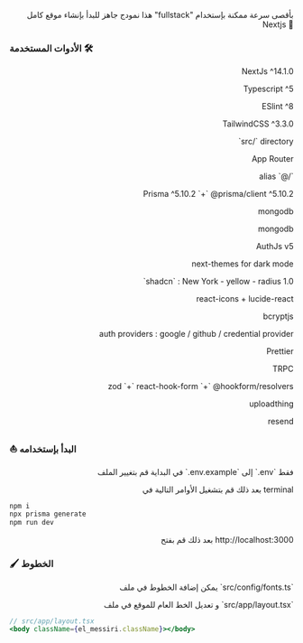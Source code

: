 <p align="right">هذا نمودج جاهز للبدأ بإنشاء موقع كامل "fullstack" بأقصى سرعة ممكنة بإستخدام Nextjs 🚀 </p>

<p align="right"><h3>الأدوات المستخدمة 🛠️</h3></p>

<div align="right">
    <ul align="right">
<p align="right">NextJs ^14.1.0</p>
<p align="right">Typescript ^5</p>
<p align="right">ESlint ^8</p>
<p align="right">TailwindCSS ^3.3.0</p>
<p align="right">`src/` directory</p>
<p align="right">App Router</p>
<p align="right">alias `@/`</p>
<p align="right">Prisma ^5.10.2 `+` @prisma/client ^5.10.2</p>
<p align="right">mongodb</p>
<p align="right">mongodb</p>
<p align="right">AuthJs v5</p>
<p align="right">next-themes for dark mode</p>
<p align="right">`shadcn` : New York - yellow - radius 1.0</p>
<p align="right">react-icons + lucide-react</p>
<p align="right">bcryptjs</p>
<p align="right">auth providers : google / github / credential provider</p>
<p align="right">Prettier</p>
<p align="right">TRPC</p>
<p align="right">zod `+` react-hook-form `+` @hookform/resolvers</p>
<p align="right">uploadthing</p>
<p align="right">resend</p>
</ul>
</div>

<p align="right"><h3>⛵ البدأ بإستخدامه</h3></p>

<p align="right">في البداية قم بتغيير الملف `.env.example` إلى `.env` فقط</p>

<p align="right">بعد ذلك قم بتشغيل الأوامر التالية في terminal</p>

```bash
npm i
npx prisma generate
npm run dev
```

<p align="right">بعد ذلك قم بفتح http://localhost:3000 </p>

<p align="right"><h3>🖌️ الخطوط</h3></p>

<p align="right">يمكن إضافة الخطوط في ملف `src/config/fonts.ts`</p>

<p align="right">و تعديل الخط العام للموقع في ملف `src/app/layout.tsx` </p>

```jsx
// src/app/layout.tsx
<body className={el_messiri.className}></body>
```
